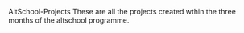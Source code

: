 AltSchool-Projects
These are all the projects created wthin the three months of the altschool programme.


